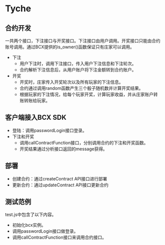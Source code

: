 # Tyche

## 合约开发

  一共两个接口，下注接口与开奖接口。下注接口由用户调用。开奖接口只能由合约账号调用。通过BCX提供的is_owner()函数保证只有庄家可以调用。

  - 下注
    - 用户下注时，调用下注接口，传入用户下注信息和下注轮次。
    - 合约解析下注信息后，从用户账户将下注金额转到合约账户。
  - 开奖
    - 开奖时，庄家传入开奖轮次以及所有玩家的下注信息。
    - 合约通过调用random函数产生三个骰子随机数并计算开奖结果。
    - 根据玩家的下注情况，给每个玩家开奖，计算玩家收益，并从庄家账户转账转账给玩家。
        
## 客户端接入BCX SDK

  - 登陆：调用passwordLogin接口登录。
  - 下注和开奖
    - 调用callContractFunction接口，分别调用合约的下注和开奖函数。
    - 开奖结果通过分析接口返回的message获得。

## 部署

  - 创建合约：通过createContract API接口进行部署
  - 更新合约：通过updateContract API接口更新合约

## 测试范例

  test.js中包含了以下内容。

  - 初始化bcx实例。
  - 调用passwordLogin接口做登录。
  - 调用callContractFunction接口来调用合约接口。
